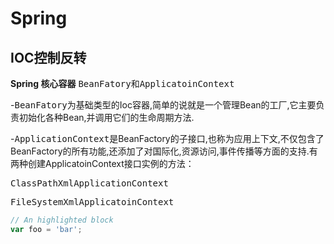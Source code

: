 # Spring
## IOC控制反转
**Spring 核心容器**
<kbd>BeanFatory</kbd>和<kbd>ApplicatoinContext</kbd>

-<kbd>BeanFatory</kbd>为基础类型的Ioc容器,简单的说就是一个管理Bean的工厂,它主要负责初始化各种Bean,并调用它们的生命周期方法.

-<kbd>ApplicationContext</kbd>是BeanFactory的子接口,也称为应用上下文,不仅包含了BeanFactory的所有功能,还添加了对国际化,资源访问,事件传播等方面的支持.有两种创建ApplicatoinContext接口实例的方法：

<kbd>ClassPathXmlApplicationContext</kbd>

<kbd>FileSystemXmlApplicatoinContext</kbd>

```javascript
// An highlighted block
var foo = 'bar';
```
